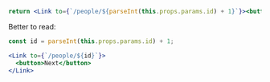 ```jsx
return <Link to={`/people/${parseInt(this.props.params.id) + 1}`}><button>Next</button></Link>
```

Better to read:
```jsx
const id = parseInt(this.props.params.id) + 1;

<Link to={`/people/${id}`}>
  <button>Next</button>
</Link>
```
